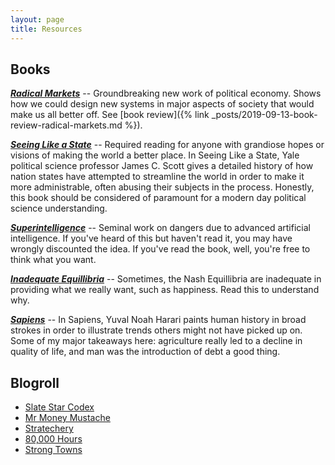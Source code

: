 ```yaml
---
layout: page
title: Resources
---
```

## Books
[***Radical Markets***](https://www.amazon.com/Radical-Markets-Uprooting-Capitalism-Democracy-ebook/dp/B0773X7RKB) --
Groundbreaking new work of political economy. Shows how we could design new systems in major aspects of society that would make us all better off. See [book review]({% link _posts/2019-09-13-book-review-radical-markets.md %}).

[***Seeing Like a State***](https://www.amazon.com/Seeing-like-State-Certain-Condition/dp/0300078153) -- 
Required reading for anyone with grandiose hopes or visions of making the world a better place. In Seeing Like a State, Yale political science professor James C. Scott gives a detailed history of how nation states have attempted to streamline the world in order to make it more administrable, often abusing their subjects in the process. Honestly, this book should be considered of paramount for a modern day political science understanding.

[***Superintelligence***](https://www.amazon.com/Superintelligence-Dangers-Strategies-Nick-Bostrom/dp/0198739834/ref=sr_1_2?keywords=Superintelligence+Nick+Bostrom&qid=1567481399&s=gateway&sr=8-2) --
Seminal work on dangers due to advanced artificial intelligence. If you've heard of this but haven't read it, you may have wrongly discounted the idea. If you've read the book, well, you're free to think what you want.

[***Inadequate Equillibria***](https://equilibriabook.com) --
Sometimes, the Nash Equillibria are inadequate in providing what we really want, such as happiness. Read this to understand why.

[***Sapiens***](https://www.amazon.com/Sapiens-Humankind-Yuval-Noah-Harari/dp/0062316117/ref=tmm_pap_swatch_0?_encoding=UTF8&qid=&sr=) --
In Sapiens, Yuval Noah Harari paints human history in broad strokes in order to illustrate trends others might not have picked up on. Some of my major takeaways here: agriculture really led to a decline in quality of life, and man was the introduction of debt a good thing.

## Blogroll
* [Slate Star Codex](https://slatestarcodex.com)
* [Mr Money Mustache](https://www.mrmoneymustache.com)
* [Stratechery](https://stratechery.com)
* [80,000 Hours](https://80000hours.org/blog)
* [Strong Towns](https://www.strongtowns.org)